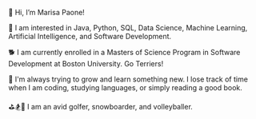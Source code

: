 👋 Hi, I’m Marisa Paone!

👀 I am interested in Java, Python, SQL, Data Science, Machine Learning, Artificial Intelligence, and Software Development.

🐕 I am currently enrolled in a Masters of Science Program in Software Development at Boston University. Go Terriers!

🌱 I'm always trying to grow and learn something new. I lose track of time when I am coding, studying languages, or simply reading a good book.

⛳️🏂🏐 I am an avid golfer, snowboarder, and volleyballer.
